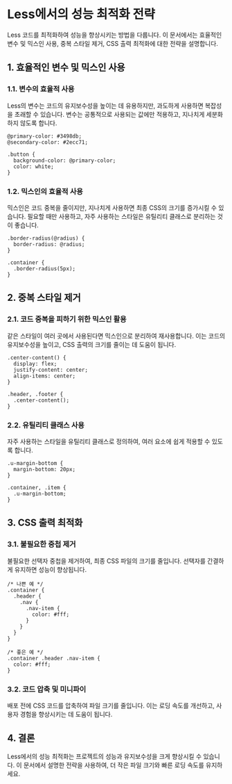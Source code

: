# Less에서의 성능 최적화 전략

Less 코드를 최적화하여 성능을 향상시키는 방법을 다룹니다. 이 문서에서는 효율적인 변수 및 믹스인 사용, 중복 스타일 제거, CSS 출력 최적화에 대한 전략을 설명합니다.

## 1. 효율적인 변수 및 믹스인 사용

### 1.1. 변수의 효율적 사용
Less의 변수는 코드의 유지보수성을 높이는 데 유용하지만, 과도하게 사용하면 복잡성을 초래할 수 있습니다. 변수는 공통적으로 사용되는 값에만 적용하고, 지나치게 세분화하지 않도록 합니다.

```
@primary-color: #3498db;
@secondary-color: #2ecc71;

.button {
  background-color: @primary-color;
  color: white;
}
```

### 1.2. 믹스인의 효율적 사용
믹스인은 코드 중복을 줄이지만, 지나치게 사용하면 최종 CSS의 크기를 증가시킬 수 있습니다. 필요할 때만 사용하고, 자주 사용하는 스타일은 유틸리티 클래스로 분리하는 것이 좋습니다.

```
.border-radius(@radius) {
  border-radius: @radius;
}

.container {
  .border-radius(5px);
}
```

## 2. 중복 스타일 제거

### 2.1. 코드 중복을 피하기 위한 믹스인 활용
같은 스타일이 여러 곳에서 사용된다면 믹스인으로 분리하여 재사용합니다. 이는 코드의 유지보수성을 높이고, CSS 출력의 크기를 줄이는 데 도움이 됩니다.

```
.center-content() {
  display: flex;
  justify-content: center;
  align-items: center;
}

.header, .footer {
  .center-content();
}
```

### 2.2. 유틸리티 클래스 사용
자주 사용하는 스타일을 유틸리티 클래스로 정의하여, 여러 요소에 쉽게 적용할 수 있도록 합니다.

```
.u-margin-bottom {
  margin-bottom: 20px;
}

.container, .item {
  .u-margin-bottom;
}
```

## 3. CSS 출력 최적화

### 3.1. 불필요한 중첩 제거
불필요한 선택자 중첩을 제거하여, 최종 CSS 파일의 크기를 줄입니다. 선택자를 간결하게 유지하면 성능이 향상됩니다.

```
/* 나쁜 예 */
.container {
  .header {
    .nav {
      .nav-item {
        color: #fff;
      }
    }
  }
}

/* 좋은 예 */
.container .header .nav-item {
  color: #fff;
}
```

### 3.2. 코드 압축 및 미니파이
배포 전에 CSS 코드를 압축하여 파일 크기를 줄입니다. 이는 로딩 속도를 개선하고, 사용자 경험을 향상시키는 데 도움이 됩니다.

## 4. 결론

Less에서의 성능 최적화는 프로젝트의 성능과 유지보수성을 크게 향상시킬 수 있습니다. 이 문서에서 설명한 전략을 사용하여, 더 작은 파일 크기와 빠른 로딩 속도를 유지하세요.
